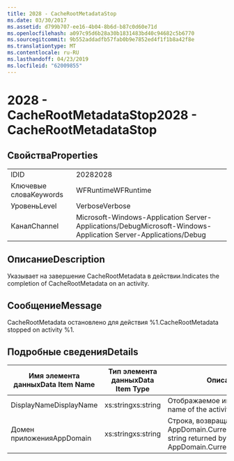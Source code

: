 ```yaml
---
title: 2028 - CacheRootMetadataStop
ms.date: 03/30/2017
ms.assetid: d799b707-ee16-4b04-8b6d-b87c0d60e71d
ms.openlocfilehash: a097c95d6b28a30b1831483bd40c94682c5b6770
ms.sourcegitcommit: 9b552addadfb57fab0b9e7852ed4f1f1b8a42f8e
ms.translationtype: MT
ms.contentlocale: ru-RU
ms.lasthandoff: 04/23/2019
ms.locfileid: "62009855"
---
```

# <a name="2028---cacherootmetadatastop"></a><span data-ttu-id="ed351-102">2028 - CacheRootMetadataStop</span><span class="sxs-lookup"><span data-stu-id="ed351-102">2028 - CacheRootMetadataStop</span></span>
## <a name="properties"></a><span data-ttu-id="ed351-103">Свойства</span><span class="sxs-lookup"><span data-stu-id="ed351-103">Properties</span></span>  
  
|||  
|-|-|  
|<span data-ttu-id="ed351-104">ID</span><span class="sxs-lookup"><span data-stu-id="ed351-104">ID</span></span>|<span data-ttu-id="ed351-105">2028</span><span class="sxs-lookup"><span data-stu-id="ed351-105">2028</span></span>|  
|<span data-ttu-id="ed351-106">Ключевые слова</span><span class="sxs-lookup"><span data-stu-id="ed351-106">Keywords</span></span>|<span data-ttu-id="ed351-107">WFRuntime</span><span class="sxs-lookup"><span data-stu-id="ed351-107">WFRuntime</span></span>|  
|<span data-ttu-id="ed351-108">Уровень</span><span class="sxs-lookup"><span data-stu-id="ed351-108">Level</span></span>|<span data-ttu-id="ed351-109">Verbose</span><span class="sxs-lookup"><span data-stu-id="ed351-109">Verbose</span></span>|  
|<span data-ttu-id="ed351-110">Канал</span><span class="sxs-lookup"><span data-stu-id="ed351-110">Channel</span></span>|<span data-ttu-id="ed351-111">Microsoft-Windows-Application Server-Applications/Debug</span><span class="sxs-lookup"><span data-stu-id="ed351-111">Microsoft-Windows-Application Server-Applications/Debug</span></span>|  
  
## <a name="description"></a><span data-ttu-id="ed351-112">Описание</span><span class="sxs-lookup"><span data-stu-id="ed351-112">Description</span></span>  
 <span data-ttu-id="ed351-113">Указывает на завершение CacheRootMetadata в действии.</span><span class="sxs-lookup"><span data-stu-id="ed351-113">Indicates the completion of CacheRootMetadata on an activity.</span></span>  
  
## <a name="message"></a><span data-ttu-id="ed351-114">Сообщение</span><span class="sxs-lookup"><span data-stu-id="ed351-114">Message</span></span>  
 <span data-ttu-id="ed351-115">CacheRootMetadata остановлено для действия %1.</span><span class="sxs-lookup"><span data-stu-id="ed351-115">CacheRootMetadata stopped on activity %1.</span></span>  
  
## <a name="details"></a><span data-ttu-id="ed351-116">Подробные сведения</span><span class="sxs-lookup"><span data-stu-id="ed351-116">Details</span></span>  
  
|<span data-ttu-id="ed351-117">Имя элемента данных</span><span class="sxs-lookup"><span data-stu-id="ed351-117">Data Item Name</span></span>|<span data-ttu-id="ed351-118">Тип элемента данных</span><span class="sxs-lookup"><span data-stu-id="ed351-118">Data Item Type</span></span>|<span data-ttu-id="ed351-119">Описание</span><span class="sxs-lookup"><span data-stu-id="ed351-119">Description</span></span>|  
|--------------------|--------------------|-----------------|  
|<span data-ttu-id="ed351-120">DisplayName</span><span class="sxs-lookup"><span data-stu-id="ed351-120">DisplayName</span></span>|<span data-ttu-id="ed351-121">xs:string</span><span class="sxs-lookup"><span data-stu-id="ed351-121">xs:string</span></span>|<span data-ttu-id="ed351-122">Отображаемое имя действия.</span><span class="sxs-lookup"><span data-stu-id="ed351-122">The display name of the activity.</span></span>|  
|<span data-ttu-id="ed351-123">Домен приложения</span><span class="sxs-lookup"><span data-stu-id="ed351-123">AppDomain</span></span>|<span data-ttu-id="ed351-124">xs:string</span><span class="sxs-lookup"><span data-stu-id="ed351-124">xs:string</span></span>|<span data-ttu-id="ed351-125">Строка, возвращаемая AppDomain.CurrentDomain.FriendlyName.</span><span class="sxs-lookup"><span data-stu-id="ed351-125">The string returned by AppDomain.CurrentDomain.FriendlyName.</span></span>|

